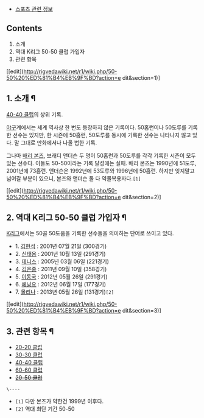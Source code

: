   * [스포츠 관련 정보](%EC%8A%A4%ED%8F%AC%EC%B8%A0%20%EA%B4%80%EB%A0%A8%20%EC%A0%95%EB%B3%B4.md)  

## Contents

    

1. 소개 
2. 역대 K리그 50-50 클럽 가입자 
3. 관련 항목 

[[edit](http://rigvedawiki.net/r1/wiki.php/50-50%20%ED%81%B4%EB%9F%BD?action=e
dit&section=1)]

## 1. 소개 ¶

[40-40 클럽](40-40%20%ED%81%B4%EB%9F%BD.md)의 상위 기록.

  

[야구](%EC%95%BC%EA%B5%AC.md)계에서는 세계 역사상 한 번도 등장하지 않은 기록이다. 50홈런이나 50도루를 기록한
선수는 있지만, 한 시즌에 50홈런, 50도루를 동시에 기록한 선수는 나타나지 않고 있다. 말 그대로 만화에서나 나올 법한 기록.

  

그나마 [배리 본즈](%EB%B0%B0%EB%A6%AC%20%EB%B3%B8%EC%A6%88.md), 브래디 앤더슨 두 명이 50홈런과
50도루를 각각 기록한 시즌이 모두 있는 선수다. 이들도 50-50이라는 기록 달성에는 실패. 배리 본즈는 1990년에 51도루,
2001년에 73홈런. 앤더슨은 1992년에 53도루와 1996년에 50홈런. 하지만 잊지말고 넘어갈 부분이 있으니, 본즈와 앤더슨 둘 다
약물복용자다.`[1]`

  

[[edit](http://rigvedawiki.net/r1/wiki.php/50-50%20%ED%81%B4%EB%9F%BD?action=e
dit&section=2)]

## 2. 역대 K리그 50-50 클럽 가입자 ¶

[K리그](K%EB%A6%AC%EA%B7%B8.md)에서는 50골 50도움을 기록한 선수들을 의미하는 단어로 쓰이고 있다.

  

  * 1\. [김현석](%EA%B9%80%ED%98%84%EC%84%9D.md) : 2001년 07월 21일 (300경기)
  * 2\. [신태용](%EC%8B%A0%ED%83%9C%EC%9A%A9.md) : 2001년 10월 13일 (291경기)
  * 3\. [데니스](%EB%8D%B0%EB%8B%88%EC%8A%A4%20%EB%9D%BD%ED%8B%B0%EC%98%A4%EB%85%B8%ED%94%84.md) : 2005년 03월 06일 (221경기)
  * 4\. [김은중](%EA%B9%80%EC%9D%80%EC%A4%91.md) : 2011년 09월 10일 (358경기)
  * 5\. [이동국](%EC%9D%B4%EB%8F%99%EA%B5%AD.md) : 2012년 05월 26일 (291경기)
  * 6\. [에닝요](%EC%97%90%EB%8B%9D%EC%9A%94.md) : 2012년 06월 17일 (177경기)
  * 7\. [몰리나](%EB%A7%88%EC%9A%B0%EB%A6%AC%EC%8B%9C%EC%98%A4%20%EB%AA%B0%EB%A6%AC%EB%82%98.md) : 2013년 05월 26일 (131경기)`[2]`  

[[edit](http://rigvedawiki.net/r1/wiki.php/50-50%20%ED%81%B4%EB%9F%BD?action=e
dit&section=3)]

## 3. 관련 항목 ¶

  * [20-20 클럽](20-20%20%ED%81%B4%EB%9F%BD.md)
  * [30-30 클럽](30-30%20%ED%81%B4%EB%9F%BD.md)
  * [40-40 클럽](40-40%20%ED%81%B4%EB%9F%BD.md)
  * [60-60 클럽](60-60%20%ED%81%B4%EB%9F%BD.md)
  * <del>[20-50 클럽](20-50%20%ED%81%B4%EB%9F%BD.md)</del>

`\----`

  * `[1]` 다만 본즈가 약한건 1999년 이후다.
  * `[2]` 역대 최단 기간 50-50


